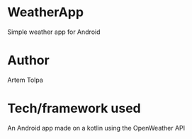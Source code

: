 # WeatherApp

Simple weather app for Android

# Author

Artem Tolpa

# Tech/framework used

An Android app made on a kotlin using the OpenWeather API
